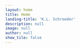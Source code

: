 ```yaml
---
layout: home
title: Home
landing-title: 'K.L. Schroeder'
description: null
image: null
author: null
show_tile: false
---
```

